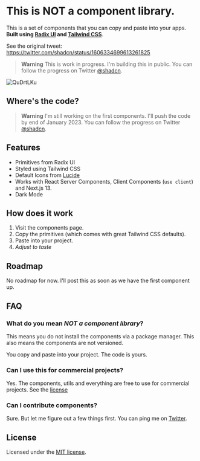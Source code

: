 # This is NOT a component library.

This is a set of components that you can copy and paste into your apps. **Built using [Radix UI](https://www.radix-ui.com/) and [Tailwind CSS](https://tailwindcss.com)**.

See the original tweet: https://twitter.com/shadcn/status/1606334699613261825

> **Warning**
> This is work in progress. I'm building this in public. You can follow the progress on Twitter [@shadcn](https://twitter.com/shadcn).

![QuDrtLKu](https://user-images.githubusercontent.com/124599/210561970-2e9e6a72-870a-4897-ab0b-b89829be8983.png)

## Where's the code?

> **Warning**
> I'm still working on the first components. I'll push the code by end of January 2023. You can follow the progress on Twitter [@shadcn](https://twitter.com/shadcn).


## Features

- Primitives from Radix UI
- Styled using Tailwind CSS
- Default Icons from [Lucide](https://lucide.dev)
- Works with React Server Components, Client Components (`use client`) and Next.js 13.
- Dark Mode

## How does it work

1. Visit the components page.
2. Copy the primitives (which comes with great Tailwind CSS defaults).
3. Paste into your project.
4. *Adjust to taste*

## Roadmap

No roadmap for now. I'll post this as soon as we have the first component up.

## FAQ

### What do you mean *NOT a component library*?

This means you do not install the components via a package manager. This also means the components are not versioned.

You copy and paste into your project. The code is yours.

### Can I use this for commercial projects?

Yes. The components, utils and everything are free to use for commercial projects. See the [license](https://github.com/shadcn/ui/blob/main/LICENSE)

### Can I contribute components?

Sure. But let me figure out a few things first. You can ping me on [Twitter](https://twitter.com/shadcn).


## License

Licensed under the [MIT license](https://github.com/shadcn/ui/blob/main/LICENSE.md).
